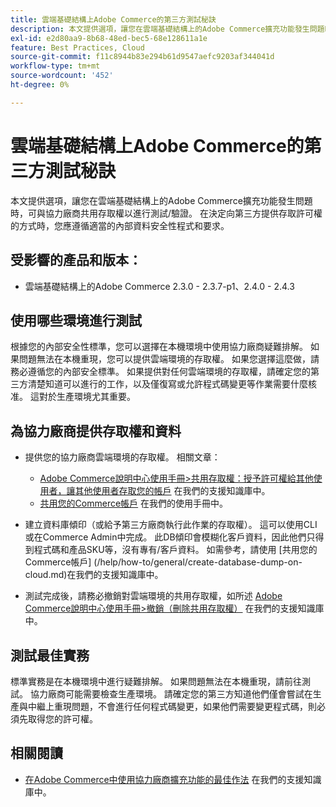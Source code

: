 ```yaml
---
title: 雲端基礎結構上Adobe Commerce的第三方測試秘訣
description: 本文提供選項，讓您在雲端基礎結構上的Adobe Commerce擴充功能發生問題時，可與協力廠商共用存取權以進行測試/驗證。
exl-id: e2d80aa9-8b68-48ed-bec5-68e128611a1e
feature: Best Practices, Cloud
source-git-commit: f11c8944b83e294b61d9547aefc9203af344041d
workflow-type: tm+mt
source-wordcount: '452'
ht-degree: 0%

---
```


# 雲端基礎結構上Adobe Commerce的第三方測試秘訣

本文提供選項，讓您在雲端基礎結構上的Adobe Commerce擴充功能發生問題時，可與協力廠商共用存取權以進行測試/驗證。
在決定向第三方提供存取許可權的方式時，您應遵循適當的內部資料安全性程式和要求。

## 受影響的產品和版本：

* 雲端基礎結構上的Adobe Commerce 2.3.0 - 2.3.7-p1、2.4.0 - 2.4.3

## 使用哪些環境進行測試

根據您的內部安全性標準，您可以選擇在本機環境中使用協力廠商疑難排解。 如果問題無法在本機重現，您可以提供雲端環境的存取權。 如果您選擇這麼做，請務必遵循您的內部安全標準。 如果提供對任何雲端環境的存取權，請確定您的第三方清楚知道可以進行的工作，以及僅復寫或允許程式碼變更等作業需要什麼核准。 這對於生產環境尤其重要。

## 為協力廠商提供存取權和資料

* 提供您的協力廠商雲端環境的存取權。 相關文章：

   * [Adobe Commerce說明中心使用手冊>共用存取權：授予許可權給其他使用者，讓其他使用者存取您的帳戶](/help/help-center-guide/help-center/magento-help-center-user-guide.md#shared-access) 在我們的支援知識庫中。
   * [共用您的Commerce帳戶](https://docs.magento.com/user-guide/magento/magento-account-share.html) 在我們的使用手冊中。

* 建立資料庫傾印（或給予第三方廠商執行此作業的存取權）。 這可以使用CLI或在Commerce Admin中完成。 此DB傾印會模糊化客戶資料，因此他們只得到程式碼和產品SKU等，沒有專有/客戶資料。 如需參考，請使用 [共用您的Commerce帳戶] (/help/how-to/general/create-database-dump-on-cloud.md)在我們的支援知識庫中。
* 測試完成後，請務必撤銷對雲端環境的共用存取權，如所述 [Adobe Commerce說明中心使用手冊>撤銷（刪除共用存取權）](/help/help-center-guide/help-center/magento-help-center-user-guide.md#revoke-shared-access) 在我們的支援知識庫中。

## 測試最佳實務

標準實務是在本機環境中進行疑難排解。 如果問題無法在本機重現，請前往測試。 協力廠商可能需要檢查生產環境。 請確定您的第三方知道他們僅會嘗試在生產與中繼上重現問題，不會進行任何程式碼變更，如果他們需要變更程式碼，則必須先取得您的許可權。

## 相關閱讀

* [在Adobe Commerce中使用協力廠商擴充功能的最佳作法](https://support.magento.com/hc/en-us/articles/360042361152-Best-Practices-for-using-third-party-extensions-in-Magento) 在我們的支援知識庫中。
